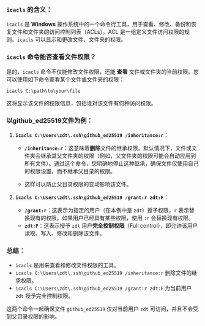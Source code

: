### `icacls` 的含义：

`icacls` 是 **Windows** 操作系统中的一个命令行工具，用于查看、修改、备份和恢复文件和文件夹的访问控制列表（ACLs）。ACL 是一组定义文件访问权限的规则。`icacls` 可以显示和更改文件、文件夹的权限。

### `icacls` 命令能否查看文件权限？

是的，`icacls` 命令不仅能修改文件权限，还能 **查看** 文件或文件夹的当前权限。您可以使用如下命令查看某个文件或文件夹的权限：

`icacls C:\path\to\your\file`

这将显示该文件的权限信息，包括谁对该文件有何种访问权限。

### 以github_ed25519文件为例：

1. **`icacls C:\Users\zdt\.ssh\github_ed25519 /inheritance:r`**：
    
    - **`/inheritance:r`**：这意味着**删除**文件的继承权限。默认情况下，文件或文件夹会继承其父文件夹的权限（例如，父文件夹的权限可能会自动应用到所有文件）。通过这个命令，您明确地停止这种继承，确保文件仅使用自己的权限设置，而不继承父目录的权限。
        
    - 这样可以防止父目录权限的变动影响该文件。
        
2. **`icacls C:\Users\zdt\.ssh\github_ed25519 /grant:r zdt:F`**：
    
    - **`/grant:r`**：这表示为指定的用户（在本例中是 `zdt`）授予权限，`r` 表示替换现有的权限。如果用户已经具有某些权限，使用 `:r` 会替换现有权限。
    - **`zdt:F`**：这表示授予 `zdt` 用户**完全控制权限**（Full control），即允许该用户读取、写入、修改和删除该文件。

### 总结：

- `icacls` 是用来查看和修改文件权限的工具。
- `icacls C:\Users\zdt\.ssh\github_ed25519 /inheritance:r` 删除文件的继承权限。
- `icacls C:\Users\zdt\.ssh\github_ed25519 /grant:r zdt:F` 为当前用户 `zdt` 授予完全控制权限。

这两个命令一起确保文件 `github_ed25519` 仅对当前用户 `zdt` 可访问，并且不会受到父目录权限的影响。